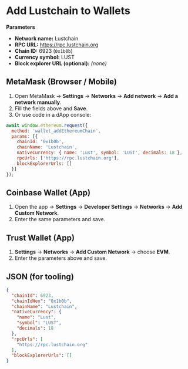 # Add Lustchain to Wallets

**Parameters**

- **Network name:** Lustchain
- **RPC URL:** https://rpc.lustchain.org
- **Chain ID:** 6923 (`0x1b0b`)
- **Currency symbol:** LUST
- **Block explorer URL (optional):** *(none)*

## MetaMask (Browser / Mobile)
1. Open MetaMask → **Settings** → **Networks** → **Add network** → **Add a network manually**.
2. Fill the fields above and **Save**.
3. Or use code in a dApp console:
```js
await window.ethereum.request({
  method: 'wallet_addEthereumChain',
  params: [{
    chainId: '0x1b0b',
    chainName: 'Lustchain',
    nativeCurrency: { name: 'Lust', symbol: 'LUST', decimals: 18 },
    rpcUrls: ['https://rpc.lustchain.org'],
    blockExplorerUrls: []
  }]
});
```

## Coinbase Wallet (App)
1. Open the app → **Settings** → **Developer Settings** → **Networks** → **Add Custom Network**.
2. Enter the same parameters and save.

## Trust Wallet (App)
1. **Settings** → **Networks** → **Add Custom Network** → choose **EVM**.
2. Enter the parameters above and save.

## JSON (for tooling)
```json
{
  "chainId": 6923,
  "chainIdHex": "0x1b0b",
  "chainName": "Lustchain",
  "nativeCurrency": {
    "name": "Lust",
    "symbol": "LUST",
    "decimals": 18
  },
  "rpcUrls": [
    "https://rpc.lustchain.org"
  ],
  "blockExplorerUrls": []
}
```
